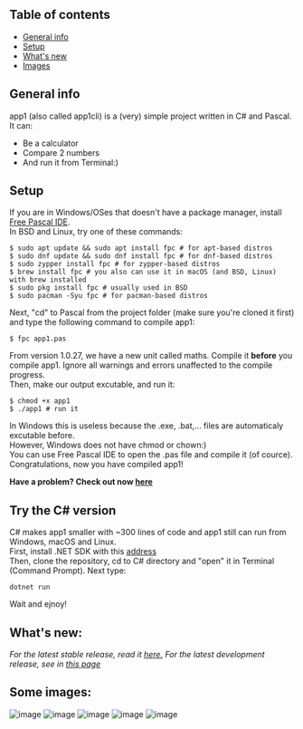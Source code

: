 ## Table of contents
* [General info](#general-info)
* [Setup](#setup)
* [What's new](#whats-new)
* [Images](#some-images)

## General info
app1 (also called app1cli) is a (very) simple project written in C# and Pascal. It can:
* Be a calculator
* Compare 2 numbers
* And run it from Terminal:)
	
## Setup
If you are in Windows/OSes that doesn't have a package manager, install [Free Pascal IDE](https://www.freepascal.org/download.html). <br>
In BSD and Linux, try one of these commands:

```
$ sudo apt update && sudo apt install fpc # for apt-based distros
$ sudo dnf update && sudo dnf install fpc # for dnf-based distros
$ sudo zypper install fpc # for zypper-based distros
$ brew install fpc # you also can use it in macOS (and BSD, Linux) with brew installed
$ sudo pkg install fpc # usually used in BSD
$ sudo pacman -Syu fpc # for pacman-based distros
```
Next, "cd" to Pascal from the project folder (make sure you're cloned it first) and type the following command to compile app1:
```
$ fpc app1.pas
```
From version 1.0.27, we have a new unit called maths. Compile it **before** you compile app1.
Ignore all warnings and errors unaffected to the compile progress. <br>
Then, make our output excutable, and run it:
``` 
$ chmod +x app1 
$ ./app1 # run it 
```
In Windows this is useless because the .exe, .bat,... files are automaticaly excutable before. <br>
However, Windows does not have chmod or chown:)  <br>
You can use Free Pascal IDE to open the .pas file and compile it (of cource). <br>
Congratulations, now you have compiled app1!

**Have a problem? Check out now [here](https://github.com/lebao3105/app1cli/blob/1.0.27/Pascal/README.md#warnings)**
## Try the C# version
C# makes app1 smaller with ~300 lines of code and app1 still can run from Windows, macOS and Linux.<br>
First, install .NET SDK with this [address](https://dotnet.microsoft.com/download)<br>
Then, clone the repository, cd to C# directory and "open" it in Terminal (Command Prompt). Next type:
```
dotnet run
```
Wait and ejnoy!

## What's new:
*For the latest stable release, read it [here.](https://github.com/lebao3105/app1cli/releases/)*
*For the latest development release, see in [this page](https://github.com/lebao3105/app1cli/blob/1.0.27/Pascal/README.md#whats-new)*

## Some images:
![image](https://user-images.githubusercontent.com/77564176/139211727-06351e51-9b6b-4363-be7d-109b0597bca6.png)
![image](https://user-images.githubusercontent.com/77564176/138020987-e248b913-0680-40eb-8e90-d71848780e3f.png)
![image](https://user-images.githubusercontent.com/77564176/139212160-2cfd1b74-0f59-444d-af8f-517d3e5475df.png)
![image](https://user-images.githubusercontent.com/77564176/139212433-a15929d2-7e75-45b8-b764-f702242a56bc.png)
![image](https://user-images.githubusercontent.com/77564176/139212736-f8670679-9d78-4b28-be0b-cbc20dbb9c77.png)

